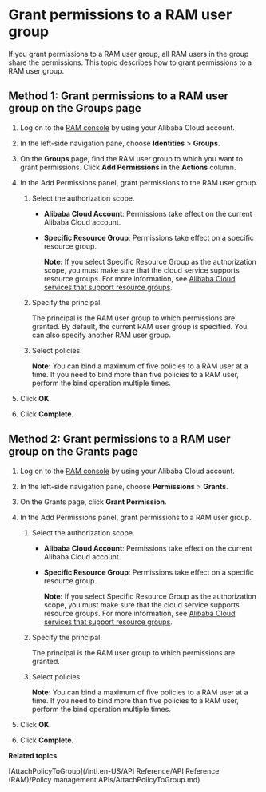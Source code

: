 # Grant permissions to a RAM user group

If you grant permissions to a RAM user group, all RAM users in the group share the permissions. This topic describes how to grant permissions to a RAM user group.

## Method 1: Grant permissions to a RAM user group on the Groups page

1.  Log on to the [RAM console](https://ram.console.aliyun.com/) by using your Alibaba Cloud account.

2.  In the left-side navigation pane, choose **Identities** \> **Groups**.

3.  On the **Groups** page, find the RAM user group to which you want to grant permissions. Click **Add Permissions** in the **Actions** column.

4.  In the Add Permissions panel, grant permissions to the RAM user group.

    1.  Select the authorization scope.

        -   **Alibaba Cloud Account**: Permissions take effect on the current Alibaba Cloud account.
        -   **Specific Resource Group**: Permissions take effect on a specific resource group.

            **Note:** If you select Specific Resource Group as the authorization scope, you must make sure that the cloud service supports resource groups. For more information, see [Alibaba Cloud services that support resource groups]().

    2.  Specify the principal.

        The principal is the RAM user group to which permissions are granted. By default, the current RAM user group is specified. You can also specify another RAM user group.

    3.  Select policies.

        **Note:** You can bind a maximum of five policies to a RAM user at a time. If you need to bind more than five policies to a RAM user, perform the bind operation multiple times.

5.  Click **OK**.

6.  Click **Complete**.


## Method 2: Grant permissions to a RAM user group on the Grants page

1.  Log on to the [RAM console](https://ram.console.aliyun.com/) by using your Alibaba Cloud account.

2.  In the left-side navigation pane, choose **Permissions** \> **Grants**.

3.  On the Grants page, click **Grant Permission**.

4.  In the Add Permissions panel, grant permissions to a RAM user group.

    1.  Select the authorization scope.

        -   **Alibaba Cloud Account**: Permissions take effect on the current Alibaba Cloud account.
        -   **Specific Resource Group**: Permissions take effect on a specific resource group.

            **Note:** If you select Specific Resource Group as the authorization scope, you must make sure that the cloud service supports resource groups. For more information, see [Alibaba Cloud services that support resource groups]().

    2.  Specify the principal.

        The principal is the RAM user group to which permissions are granted.

    3.  Select policies.

        **Note:** You can bind a maximum of five policies to a RAM user at a time. If you need to bind more than five policies to a RAM user, perform the bind operation multiple times.

5.  Click **OK**.

6.  Click **Complete**.


**Related topics**  


[AttachPolicyToGroup](/intl.en-US/API Reference/API Reference (RAM)/Policy management APIs/AttachPolicyToGroup.md)

